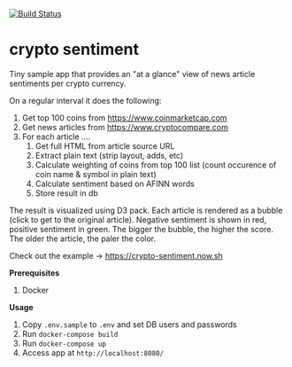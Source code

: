 [![Build Status](https://gitlab.com/tweinmann/crypto_sentiment/badges/master/pipeline.svg)](https://gitlab.com/tweinmann/crypto_sentiment/pipelines)

# crypto sentiment 

Tiny sample app that provides an "at a glance" view of news article sentiments per crypto currency. 

On a regular interval it does the following:

1. Get top 100 coins from https://www.coinmarketcap.com
2. Get news articles from https://www.cryptocompare.com
3. For each article ....
    1. Get full HTML from article source URL
    2. Extract plain text (strip layout, adds, etc)
    3. Calculate weighting of coins from top 100 list (count occurence of coin name & symbol in plain text)
    4. Calculate sentiment based on AFINN words
    5. Store result in db

The result is visualized using D3 pack. Each article is rendered as a bubble (click to get to the original article). Negative sentiment is shown in red, positive sentiment in green. The bigger the bubble, the higher the score. The older the article, the paler the color.

Check out the example -> https://crypto-sentiment.now.sh

**Prerequisites**

1. Docker

**Usage**

1. Copy `.env.sample` to `.env` and set DB users and passwords
2. Run `docker-compose build`
3. Run `docker-compose up`
4. Access app at `http://localhost:8080/`




 
